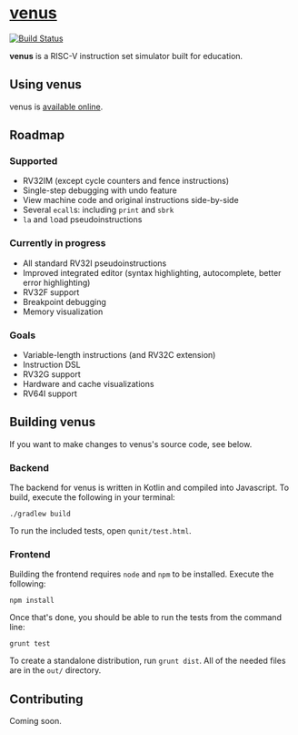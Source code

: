 # [venus](https://kvakil.github.io/venus/)
[![Build Status](https://travis-ci.com/kvakil/venus.svg?token=ke1yhth1Tq9yPQc4KzUY&branch=master)](https://travis-ci.com/kvakil/venus)

__venus__ is a RISC-V instruction set simulator built for education.

## Using venus

venus is [available online](https://kvakil.github.io/venus/).

## Roadmap

### Supported

* RV32IM (except cycle counters and fence instructions)
* Single-step debugging with undo feature
* View machine code and original instructions side-by-side
* Several `ecall`s: including `print` and `sbrk`
* `la` and `l`oad pseudoinstructions

### Currently in progress

* All standard RV32I pseudoinstructions
* Improved integrated editor (syntax highlighting, autocomplete, better error highlighting)
* RV32F support
* Breakpoint debugging
* Memory visualization

### Goals

* Variable-length instructions (and RV32C extension)
* Instruction DSL
* RV32G support
* Hardware and cache visualizations
* RV64I support

## Building venus

If you want to make changes to venus's source code, see below.

### Backend

The backend for venus is written in Kotlin and compiled into Javascript. To build, execute the following in your terminal:

    ./gradlew build

To run the included tests, open `qunit/test.html`.

### Frontend

Building the frontend requires `node` and `npm` to be installed. Execute the following:

    npm install

Once that's done, you should be able to run the tests from the command line:

    grunt test

To create a standalone distribution, run `grunt dist`. All of the needed files are in the `out/` directory.

## Contributing

Coming soon.

